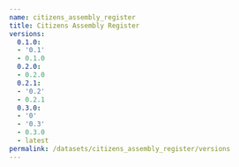 ```yaml
---
name: citizens_assembly_register
title: Citizens Assembly Register
versions:
  0.1.0:
  - '0.1'
  - 0.1.0
  0.2.0:
  - 0.2.0
  0.2.1:
  - '0.2'
  - 0.2.1
  0.3.0:
  - '0'
  - '0.3'
  - 0.3.0
  - latest
permalink: /datasets/citizens_assembly_register/versions
---
```

